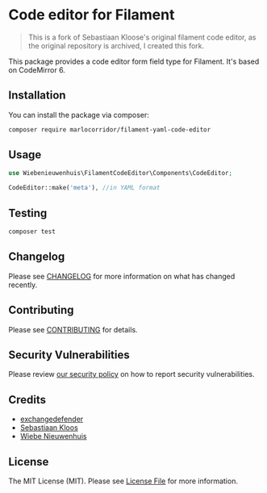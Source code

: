 # Code editor for Filament

 > This is a fork of Sebastiaan Kloose's original filament code editor, as the original repository is archived, I created this fork.

This package provides a code editor form field type for Filament. It's based on CodeMirror 6.

## Installation

You can install the package via composer:

```bash
composer require marlocorridor/filament-yaml-code-editor
```

## Usage

```php
use Wiebenieuwenhuis\FilamentCodeEditor\Components\CodeEditor;

CodeEditor::make('meta'), //in YAML format
```

## Testing

```bash
composer test
```

## Changelog

Please see [CHANGELOG](CHANGELOG.md) for more information on what has changed recently.

## Contributing

Please see [CONTRIBUTING](https://github.com/spatie/.github/blob/main/CONTRIBUTING.md) for details.

## Security Vulnerabilities

Please review [our security policy](../../security/policy) on how to report security vulnerabilities.

## Credits

- [exchangedefender](https://github.com/exchangedefender)
- [Sebastiaan Kloos](https://github.com/SebastiaanKloos)
- [Wiebe Nieuwenhuis](https://github.com/sweebee)

## License

The MIT License (MIT). Please see [License File](LICENSE.md) for more information.
